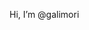 Hi, I’m @galimori


<!---
galimori/galimori is a ✨ special ✨ repository because its `README.md` (this file) appears on your GitHub profile.
You can click the Preview link to take a look at your changes.
--->
